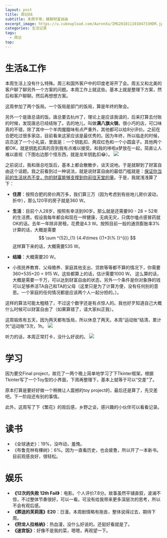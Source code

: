 ```yaml
---
layout: post
title: 周记E6
subtitle: 本周平常，瞎聊财富自由
excerpt_image: https://u.cubeupload.com/AaronXu/IMG20181110104733HDR.jpg
categories: 生活记录
tags:
  - 周记
top:
---
```


# 生活&工作

本周生活上没有什么特殊。周三和国外客户中的印度老哥开了会。周五又和北美的客户聊了聊另外一个方案的问题。本周工作上就这些。基本上就是整理下方案，然后和客户聊聊。然后再想想方案。

这周参加了两个饭局。一个饭局是部门的饭局，算是年终的聚会。

另外一个是唐总请的饭。唐总要去杭州了，理论上是应该我请的，后来打算去付账的时候，发现唐总已经结账了。去的地儿，叫做**满八旗火锅**，很小巧的店，可口味真的不错，除了其中一个羊肉腥膻味有点严重外，其他都可以给8分评价。之前在合肥吃过很多家店，目前看来这家应该是最优秀的。因为年终，所以临走的时候，店员送了一个小礼袋，里面是：一个钥匙扣、两双红色和一个小圆盒子。其他两个都OK，就是钥匙扣真的丑到我有点难以接受。和我的哆啦a梦放在一起，简直让人难以直视（下图右边那个怪东西，就是龙年钥匙扣😂）。
![](https://u.cubeupload.com/AaronXu/134d64.jpeg)

之前说过，我和唐总吃饭后，基本上都会散散步，谈天说地。于是就聊到了财富自由这个话题。我之前看到过一种说法，就是说财富自由的最低门槛就是：<u>保证你当前的生活状态不变，你的财富能够支撑到你前往天堂的量</u>。于是，我就浅浅算了下：

- **住房**：按照合肥的房价两万多，我们算三万（因为考虑到有些地儿房价波动，折中），那么120平的房子就是360 W。
- **生活**：目前个人28岁，按照有幸活到90岁。那么就是还需要90 - 28 = 52年的生活费。假设我每年都会和现在一样健康，无病无灾，只偶尔嗑点感冒药就OK的话。去年一年除非房租，花费是4.3 W。按照目前一般的通货膨胀率3%计算的话，大概是需要$$ \sum ^{52}_{1} {4.4\times {(1+3\% )}^{i}} $$ 这样算下来的话，大概需要535 W。

- **结婚**：大概需要20 W。
- 小孩抚养教育、父母赡养、家庭其他支出、贷款等等都不算的情况下，你需要360+535+20 = 915 W。这些都算上的话，估计需要1000 W。
这么算的话，大概是需要一千万，可以达到财富自由的状态，另外一个条件是你对象挣的钱可以足够养活TA自己和TA的父母（这里只是为了计算方便，没有任何别的意思。一个家庭的任何情况都是应该两个人一起分担的。）。

这样的算法可能太粗糙了，不过这个数字还是有点惊人的。我也好歹知道自己大概什么时候可以财富自由了（如果算错了，请大家纠正我）。

这周锻炼有五天，因为两天都有饭局，所以休息了两天。本周“运动账”结清，累计欠“运动账”3次，1h。
![](https://u.cubeupload.com/AaronXu/76ddfb.png)

听力的话，本周正常打卡，没什么好说的。
![](https://u.cubeupload.com/AaronXu/d22e16.png)

# 学习

因为要交Final project，故花了一两个晚上简单地学习了下Tkinter框架。根据Tkinter写了一个Toy型的小界面，下周再整理下，基本上就等于可以“交差”了。

原本打算是要好好做一个稍微让人震撼的toy project的，最后还是算了，先交差吧。下一阶段还有别的事情。

此外，这周写了下《繁花》的观后感，乡野之谈，感兴趣的小伙伴可以看看记录。

# 读书

- 《全球通史》：19%，没咋动，羞愧。
- 《布鲁克林有棵树》：6%。因为一直看历史，也会疲惫，所以开了一本新书。目前观感良好，很轻松。

# 娱乐

- **《12次的失败 12th Fail》**：电影。个人评价7.8分。故事虽然平铺直叙，波澜不惊，不过整体节奏很好，可以一看。可没有给我带来更多深层次的思考，所以不会有观后感。
- **《葬送的芙莉莲》E20**：日漫。本周剧情略有拖沓，整体说得过去，期待下周。
- **《狩龙人拉格纳》**：热血漫，没什么好说的。还挺好看就是了。
- **《迷宫饭》**：好像不是我的菜，嗯嗯，再观望一下。